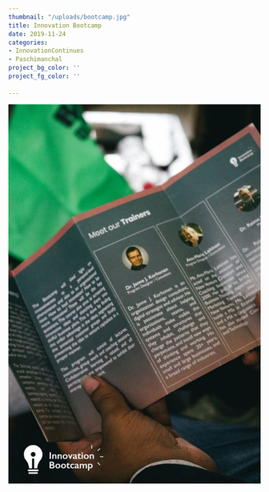 ```yaml
---
thumbnail: "/uploads/bootcamp.jpg"
title: Innovation Bootcamp
date: 2019-11-24
categories:
- InnovationContinues
- Paschimanchal
project_bg_color: ''
project_fg_color: ''

---
```

![](/uploads/bootcamp.jpg)